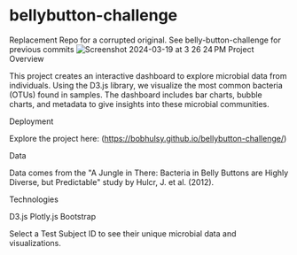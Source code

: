 # bellybutton-challenge
Replacement Repo for a corrupted original. See belly-button-challenge for previous commits
![Screenshot 2024-03-19 at 3 26 24 PM](https://github.com/bobhulsy/bellybutton-challenge/assets/57780185/3d7d3444-d0c7-41bd-a679-40bae4f5018a)
Project Overview

This project creates an interactive dashboard to explore microbial data from individuals. Using the D3.js library, we visualize the most common bacteria (OTUs) found in samples. The dashboard includes bar charts, bubble charts, and metadata to give insights into these microbial communities.

Deployment

Explore the project here: (https://bobhulsy.github.io/bellybutton-challenge/)

Data

Data comes from the "A Jungle in There: Bacteria in Belly Buttons are Highly Diverse, but Predictable" study by Hulcr, J. et al. (2012).

Technologies

D3.js
Plotly.js
Bootstrap

Select a Test Subject ID to see their unique microbial data and visualizations.
